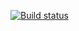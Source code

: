 [![Build status](https://ci.appveyor.com/api/projects/status/9rwi76ohet0b5gtl?svg=true)](https://ci.appveyor.com/project/kotebone/selenium)
